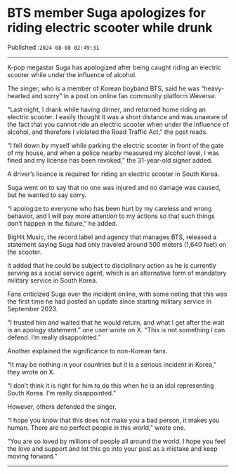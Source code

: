 # BTS member Suga apologizes for riding electric scooter while drunk

Published :`2024-08-08 02:49:31`

---

K-pop megastar Suga has apologized after being caught riding an electric scooter while under the influence of alcohol.

The singer, who is a member of Korean boyband BTS, said he was “heavy-hearted and sorry” in a post on online fan community platform Weverse.

“Last night, I drank while having dinner, and returned home riding an electric scooter. I easily thought it was a short distance and was unaware of the fact that you cannot ride an electric scooter when under the influence of alcohol, and therefore I violated the Road Traffic Act,” the post reads.

“I fell down by myself while parking the electric scooter in front of the gate of my house, and when a police nearby measured my alcohol level, I was fined and my license has been revoked,” the 31-year-old signer added.

A driver’s licence is required for riding an electric scooter in South Korea.

Suga went on to say that no one was injured and no damage was caused, but he wanted to say sorry.

“I apologize to everyone who has been hurt by my careless and wrong behavior, and I will pay more attention to my actions so that such things don’t happen in the future,” he added.

BigHit Music, the record label and agency that manages BTS, released a statement saying Suga had only traveled around 500 meters (1,640 feet) on the scooter.

It added that he could be subject to disciplinary action as he is currently serving as a social service agent, which is an alternative form of mandatory military service in South Korea.

Fans criticized Suga over the incident online, with some noting that this was the first time he had posted an update since starting military service in September 2023.

“I trusted him and waited that he would return, and what I get after the wait is an apology statement.” one user wrote on X. “This is not something I can defend. I’m really disappointed.”

Another explained the significance to non-Korean fans.

“It may be nothing in your countries but it is a serious incident in Korea,” they wrote on X.

“I don’t think it is right for him to do this when he is an idol representing South Korea. I’m really disappointed.”

However, others defended the singer.

“I hope you know that this does not make you a bad person, it makes you human. There are no perfect people in this world,” wrote one.

“You are so loved by millions of people all around the world. I hope you feel the love and support and let this go into your past as a mistake and keep moving forward.”

---

